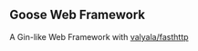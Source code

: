 ## Goose Web Framework

A Gin-like Web Framework with [valyala/fasthttp](https://github.com/valyala/fasthttp)